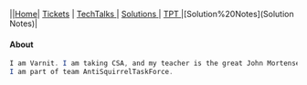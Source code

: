 
||[Home](.)| [Tickets](Tickets) | [TechTalks ](TechTalks)| [Solutions ](Solutions)| [TPT ](TPT)|[Solution%20Notes](Solution Notes)|
#### About
```java 
I am Varnit. I am taking CSA, and my teacher is the great John Mortensen. 
I am part of team AntiSquirrelTaskForce.
```

